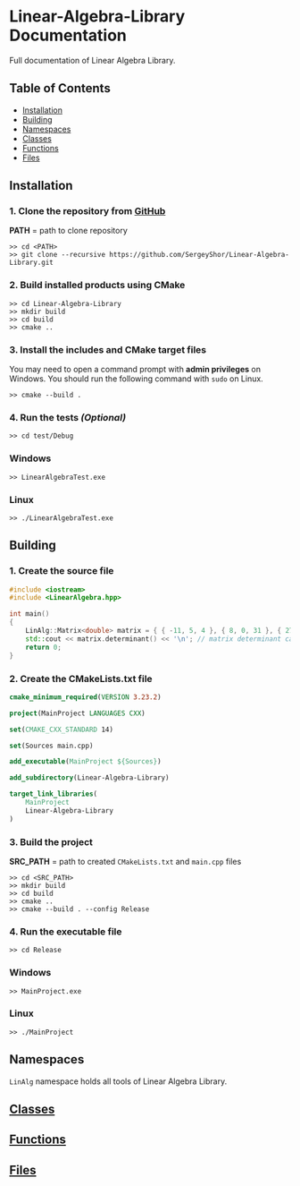 # **Linear-Algebra-Library Documentation**

Full documentation of Linear Algebra Library.

## **Table of Contents**
- [Installation](#installation) 
- [Building](#building)
- [Namespaces](#namespaces)
- [Classes](#classes)
- [Functions](#functions)
- [Files](#files)

## **Installation**

### 1. Clone the repository from [GitHub](https://github.com/SergeyShor/Linear-Algebra-Library)
**PATH** = path to clone repository
```console
>> cd <PATH>
>> git clone --recursive https://github.com/SergeyShor/Linear-Algebra-Library.git
```

### 2. Build installed products using CMake
```console
>> cd Linear-Algebra-Library
>> mkdir build
>> cd build
>> cmake ..
```

### 3. Install the includes and CMake target files 
You may need to open a command prompt with **admin privileges** on Windows.
You should run the following command with `sudo` on Linux.
```console
>> cmake --build .
```

### 4. Run the tests *(Optional)*
```console
>> cd test/Debug
```
### **Windows**
```console
>> LinearAlgebraTest.exe
```
### **Linux**
```console
>> ./LinearAlgebraTest.exe
```

## **Building**

### 1. Create the source file
```cpp
#include <iostream>
#include <LinearAlgebra.hpp>

int main() 
{
    LinAlg::Matrix<double> matrix = { { -11, 5, 4 }, { 8, 0, 31 }, { 27, -3, 16 } };
    std::cout << matrix.determinant() << '\n'; // matrix determinant calculation
    return 0;
}
```

### 2. Create the CMakeLists.txt file
```cmake
cmake_minimum_required(VERSION 3.23.2)

project(MainProject LANGUAGES CXX)

set(CMAKE_CXX_STANDARD 14)

set(Sources main.cpp)

add_executable(MainProject ${Sources})

add_subdirectory(Linear-Algebra-Library)

target_link_libraries(
    MainProject
    Linear-Algebra-Library
)
```

### 3. Build the project
**SRC_PATH** = path to created `CMakeLists.txt` and `main.cpp` files
```console
>> cd <SRC_PATH>
>> mkdir build
>> cd build
>> cmake ..
>> cmake --build . --config Release
```

### 4. Run the executable file
```console
>> cd Release
```
### **Windows**
```console
>> MainProject.exe
```
### **Linux**
```console
>> ./MainProject
```

## **Namespaces**

`LinAlg` namespace holds all tools of Linear Algebra Library.

## **[Classes](https://github.com/SergeyShor/Linear-Algebra-Library/blob/main/docs/markdown/Classes.md)**

## **[Functions](https://github.com/SergeyShor/Linear-Algebra-Library/blob/main/docs/markdown/Functions.md)**

## **[Files](https://github.com/SergeyShor/Linear-Algebra-Library/blob/main/docs/markdown/Files.md)**